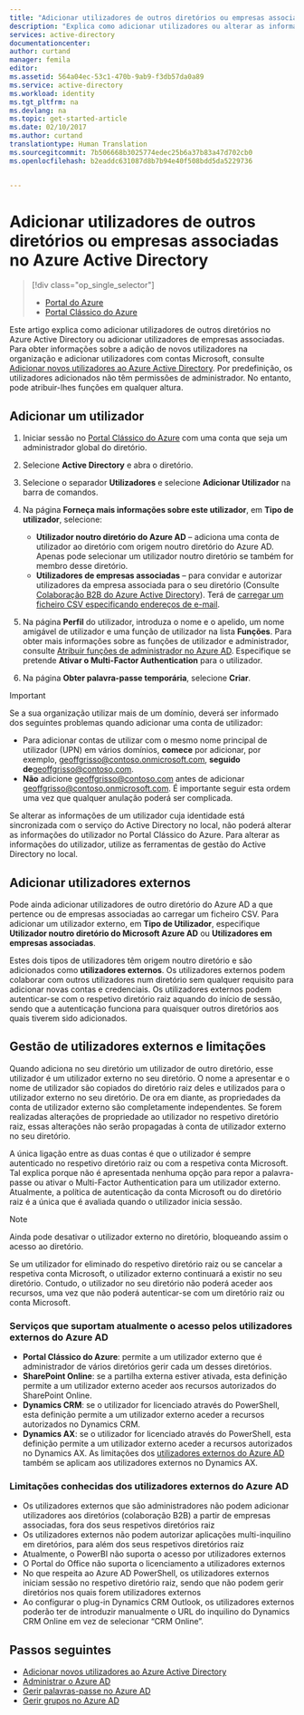```yaml
---
title: "Adicionar utilizadores de outros diretórios ou empresas associadas no Azure Active Directory | Microsoft Docs"
description: "Explica como adicionar utilizadores ou alterar as informações de utilizador no Azure Active Directory, incluindo utilizadores externos e convidados."
services: active-directory
documentationcenter: 
author: curtand
manager: femila
editor: 
ms.assetid: 564a04ec-53c1-470b-9ab9-f3db57da0a89
ms.service: active-directory
ms.workload: identity
ms.tgt_pltfrm: na
ms.devlang: na
ms.topic: get-started-article
ms.date: 02/10/2017
ms.author: curtand
translationtype: Human Translation
ms.sourcegitcommit: 7b506668b3025774edec25b6a37b83a47d702cb0
ms.openlocfilehash: b2eaddc631087d8b7b94e40f508bdd5da5229736


---
```

# <a name="add-users-from-other-directories-or-partner-companies-in-azure-active-directory"></a>Adicionar utilizadores de outros diretórios ou empresas associadas no Azure Active Directory
> [!div class="op_single_selector"]
> * [Portal do Azure](active-directory-users-create-external-azure-portal.md)
> * [Portal Clássico do Azure](active-directory-create-users-external.md)
>
>

Este artigo explica como adicionar utilizadores de outros diretórios no Azure Active Directory ou adicionar utilizadores de empresas associadas. Para obter informações sobre a adição de novos utilizadores na organização e adicionar utilizadores com contas Microsoft, consulte [Adicionar novos utilizadores ao Azure Active Directory](active-directory-create-users.md). Por predefinição, os utilizadores adicionados não têm permissões de administrador. No entanto, pode atribuir-lhes funções em qualquer altura.

## <a name="add-a-user"></a>Adicionar um utilizador
1. Iniciar sessão no [Portal Clássico do Azure](https://manage.windowsazure.com) com uma conta que seja um administrador global do diretório.
2. Selecione **Active Directory** e abra o diretório.
3. Selecione o separador **Utilizadores** e selecione **Adicionar Utilizador** na barra de comandos.
4. Na página **Forneça mais informações sobre este utilizador**, em **Tipo de utilizador**, selecione:

   * **Utilizador noutro diretório do Azure AD** – adiciona uma conta de utilizador ao diretório com origem noutro diretório do Azure AD. Apenas pode selecionar um utilizador noutro diretório se também for membro desse diretório.
   * **Utilizadores de empresas associadas** – para convidar e autorizar utilizadores da empresa associada para o seu diretório (Consulte [Colaboração B2B do Azure Active Directory](active-directory-b2b-what-is-azure-ad-b2b.md)). Terá de [carregar um ficheiro CSV especificando endereços de e-mail](active-directory-b2b-references-csv-file-format.md).
5. Na página **Perfil** do utilizador, introduza o nome e o apelido, um nome amigável de utilizador e uma função de utilizador na lista **Funções**. Para obter mais informações sobre as funções de utilizador e administrador, consulte [Atribuir funções de administrador no Azure AD](active-directory-assign-admin-roles.md). Especifique se pretende **Ativar o Multi-Factor Authentication** para o utilizador.
6. Na página **Obter palavra-passe temporária**, selecione **Criar**.

> [!IMPORTANT]
> Se a sua organização utilizar mais de um domínio, deverá ser informado dos seguintes problemas quando adicionar uma conta de utilizador:
>
> * Para adicionar contas de utilizar com o mesmo nome principal de utilizador (UPN) em vários domínios, **comece** por adicionar, por exemplo, geoffgrisso@contoso.onmicrosoft.com, **seguido de**geoffgrisso@contoso.com.
> * **Não** adicione geoffgrisso@contoso.com antes de adicionar geoffgrisso@contoso.onmicrosoft.com. É importante seguir esta ordem uma vez que qualquer anulação poderá ser complicada.
>
>

Se alterar as informações de um utilizador cuja identidade está sincronizada com o serviço do Active Directory no local, não poderá alterar as informações do utilizador no Portal Clássico do Azure. Para alterar as informações do utilizador, utilize as ferramentas de gestão do Active Directory no local.

## <a name="add-external-users"></a>Adicionar utilizadores externos
Pode ainda adicionar utilizadores de outro diretório do Azure AD a que pertence ou de empresas associadas ao carregar um ficheiro CSV. Para adicionar um utilizador externo, em **Tipo de Utilizador**, especifique **Utilizador noutro diretório do Microsoft Azure AD** ou **Utilizadores em empresas associadas**.

Estes dois tipos de utilizadores têm origem noutro diretório e são adicionados como **utilizadores externos**. Os utilizadores externos podem colaborar com outros utilizadores num diretório sem qualquer requisito para adicionar novas contas e credenciais. Os utilizadores externos podem autenticar-se com o respetivo diretório raiz aquando do início de sessão, sendo que a autenticação funciona para quaisquer outros diretórios aos quais tiverem sido adicionados.

## <a name="external-user-management-and-limitations"></a>Gestão de utilizadores externos e limitações
Quando adiciona no seu diretório um utilizador de outro diretório, esse utilizador é um utilizador externo no seu diretório. O nome a apresentar e o nome de utilizador são copiados do diretório raiz deles e utilizados para o utilizador externo no seu diretório. De ora em diante, as propriedades da conta de utilizador externo são completamente independentes. Se forem realizadas alterações de propriedade ao utilizador no respetivo diretório raiz, essas alterações não serão propagadas à conta de utilizador externo no seu diretório.

A única ligação entre as duas contas é que o utilizador é sempre autenticado no respetivo diretório raiz ou com a respetiva conta Microsoft. Tal explica porque não é apresentada nenhuma opção para repor a palavra-passe ou ativar o Multi-Factor Authentication para um utilizador externo. Atualmente, a política de autenticação da conta Microsoft ou do diretório raiz é a única que é avaliada quando o utilizador inicia sessão.

> [!NOTE]
> Ainda pode desativar o utilizador externo no diretório, bloqueando assim o acesso ao diretório.
>
>

Se um utilizador for eliminado do respetivo diretório raiz ou se cancelar a respetiva conta Microsoft, o utilizador externo continuará a existir no seu diretório. Contudo, o utilizador no seu diretório não poderá aceder aos recursos, uma vez que não poderá autenticar-se com um diretório raiz ou conta Microsoft.

### <a name="services-that-currently-support-access-by-azure-ad-external-users"></a>Serviços que suportam atualmente o acesso pelos utilizadores externos do Azure AD
* **Portal Clássico do Azure**: permite a um utilizador externo que é administrador de vários diretórios gerir cada um desses diretórios.
* **SharePoint Online**: se a partilha externa estiver ativada, esta definição permite a um utilizador externo aceder aos recursos autorizados do SharePoint Online.
* **Dynamics CRM**: se o utilizador for licenciado através do PowerShell, esta definição permite a um utilizador externo aceder a recursos autorizados no Dynamics CRM.
* **Dynamics AX**: se o utilizador for licenciado através do PowerShell, esta definição permite a um utilizador externo aceder a recursos autorizados no Dynamics AX. As limitações dos [utilizadores externos do Azure AD](#known-limitations-of-azure-ad-external-users) também se aplicam aos utilizadores externos no Dynamics AX.

### <a name="known-limitations-of-azure-ad-external-users"></a>Limitações conhecidas dos utilizadores externos do Azure AD
* Os utilizadores externos que são administradores não podem adicionar utilizadores aos diretórios (colaboração B2B) a partir de empresas associadas, fora dos seus respetivos diretórios raiz
* Os utilizadores externos não podem autorizar aplicações multi-inquilino em diretórios, para além dos seus respetivos diretórios raiz
* Atualmente, o PowerBI não suporta o acesso por utilizadores externos
* O Portal do Office não suporta o licenciamento a utilizadores externos
* No que respeita ao Azure AD PowerShell, os utilizadores externos iniciam sessão no respetivo diretório raiz, sendo que não podem gerir diretórios nos quais forem utilizadores externos
* Ao configurar o plug-in Dynamics CRM Outlook, os utilizadores externos poderão ter de introduzir manualmente o URL do inquilino do Dynamics CRM Online em vez de selecionar “CRM Online”.

## <a name="whats-next"></a>Passos seguintes
* [Adicionar novos utilizadores ao Azure Active Directory](active-directory-create-users.md)
* [Administrar o Azure AD](active-directory-administer.md)
* [Gerir palavras-passe no Azure AD](active-directory-manage-passwords.md)
* [Gerir grupos no Azure AD](active-directory-manage-groups.md)



<!--HONumber=Jan17_HO5-->


